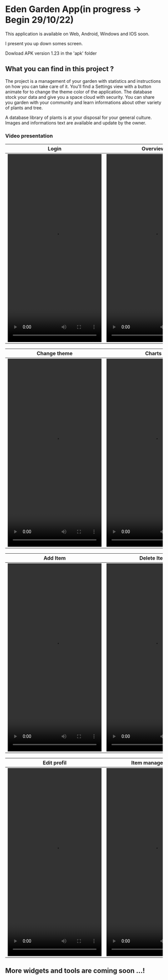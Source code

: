 # Eden Garden App(in progress -> Begin 29/10/22)

This application is available on Web, Android, Windows and IOS soon.

I present you up down somes screen.

Dowload APK version 1.23 in the 'apk' folder


## What you can find in this project ?
The project is a management of your garden with statistics and instructions on how you can take care of it.
You'll find a Settings view with a button animate for to change the theme color of the application.
The database stock your data and give you a space cloud with security. You can share you garden with your
community and learn informations about other variety of plants and tree.

A database library of plants is at your disposal for your general culture. Images and informations text are
available and update by the owner.

### Video presentation

Login                      |  Overview                 |         
:-------------------------:|:-------------------------:|
<video src="https://user-images.githubusercontent.com/35902416/201553075-03ea0883-f212-4380-9263-5f78eab3cd15.mp4"  width="300" height="600">  | <video src="https://user-images.githubusercontent.com/35902416/201552193-73be9f6d-cb04-418b-b1f1-0cdb4507f204.mp4"  width="300" height="600">



Change theme               |  Charts                   |         
:-------------------------:|:-------------------------:|
<video src="https://user-images.githubusercontent.com/35902416/201552287-f00846f8-c53e-4017-b9fc-72233382db71.mp4"  width="300" height="600">  | <video src="https://user-images.githubusercontent.com/35902416/201552456-49b54a0e-3101-4234-9398-0434b94465b3.mp4"  width="300" height="600">



Add Item                   |  Delete Item              |         
:-------------------------:|:-------------------------:|
<video src="https://user-images.githubusercontent.com/35902416/201552732-e47ba375-6008-49fb-b07f-5222161a7752.mp4"  width="300" height="600">  | <video src="https://user-images.githubusercontent.com/35902416/201552717-a6aed782-31bf-4512-afd5-f789e8f19f3b.mp4"  width="300" height="600">



Edit profil                |  Item management          |         
:-------------------------:|:-------------------------:|
<video src="https://user-images.githubusercontent.com/35902416/201553191-1f397ffe-f2ad-4776-bdc5-fbda89ba2a7b.mp4"  width="300" height="600">  | <video src="https://user-images.githubusercontent.com/35902416/202038796-908a9415-bbba-45ce-b5e2-8307b2abd0f5.mp4"  width="300" height="600">








## More widgets and tools are coming soon ...!
